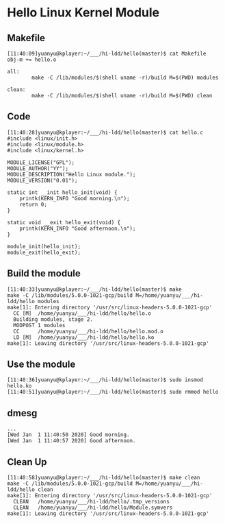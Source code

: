 # Hello Linux Kernel Module

## Makefile

    [11:40:09]yuanyu@kplayer:~/___/hi-ldd/hello(master)$ cat Makefile
    obj-m += hello.o

    all:
            make -C /lib/modules/$(shell uname -r)/build M=$(PWD) modules

    clean:
            make -C /lib/modules/$(shell uname -r)/build M=$(PWD) clean

## Code

    [11:40:28]yuanyu@kplayer:~/___/hi-ldd/hello(master)$ cat hello.c
    #include <linux/init.h>
    #include <linux/module.h>
    #include <linux/kernel.h>

    MODULE_LICENSE("GPL");
    MODULE_AUTHOR("YY");
    MODULE_DESCRIPTION("Hello Linux module.");
    MODULE_VERSION("0.01");

    static int __init hello_init(void) {
        printk(KERN_INFO "Good morning.\n");
        return 0;
    }

    static void __exit hello_exit(void) {
        printk(KERN_INFO "Good afternoon.\n");
    }

    module_init(hello_init);
    module_exit(hello_exit);

## Build the module

    [11:40:33]yuanyu@kplayer:~/___/hi-ldd/hello(master)$ make
    make -C /lib/modules/5.0.0-1021-gcp/build M=/home/yuanyu/___/hi-ldd/hello modules
    make[1]: Entering directory '/usr/src/linux-headers-5.0.0-1021-gcp'
      CC [M]  /home/yuanyu/___/hi-ldd/hello/hello.o
      Building modules, stage 2.
      MODPOST 1 modules
      CC      /home/yuanyu/___/hi-ldd/hello/hello.mod.o
      LD [M]  /home/yuanyu/___/hi-ldd/hello/hello.ko
    make[1]: Leaving directory '/usr/src/linux-headers-5.0.0-1021-gcp'

## Use the module

    [11:40:36]yuanyu@kplayer:~/___/hi-ldd/hello(master)$ sudo insmod hello.ko
    [11:40:51]yuanyu@kplayer:~/___/hi-ldd/hello(master)$ sudo rmmod hello

## dmesg

    ...
    [Wed Jan  1 11:40:50 2020] Good morning.
    [Wed Jan  1 11:40:57 2020] Good afternoon.

## Clean Up

    [11:40:58]yuanyu@kplayer:~/___/hi-ldd/hello(master)$ make clean
    make -C /lib/modules/5.0.0-1021-gcp/build M=/home/yuanyu/___/hi-ldd/hello clean
    make[1]: Entering directory '/usr/src/linux-headers-5.0.0-1021-gcp'
      CLEAN   /home/yuanyu/___/hi-ldd/hello/.tmp_versions
      CLEAN   /home/yuanyu/___/hi-ldd/hello/Module.symvers
    make[1]: Leaving directory '/usr/src/linux-headers-5.0.0-1021-gcp'
